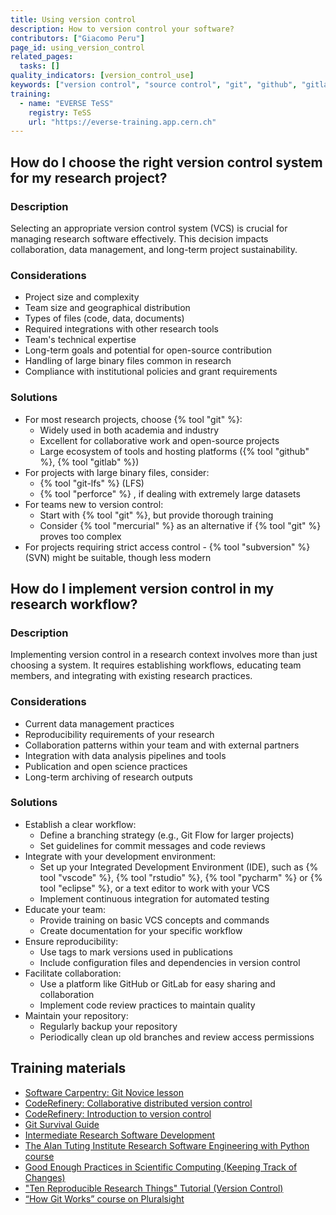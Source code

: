 ```yaml
---
title: Using version control
description: How to version control your software?
contributors: ["Giacomo Peru"]
page_id: using_version_control
related_pages:
  tasks: []
quality_indicators: [version_control_use]
keywords: ["version control", "source control", "git", "github", "gitlab"]
training:
  - name: "EVERSE TeSS"
    registry: TeSS
    url: "https://everse-training.app.cern.ch"
---
```


## How do I choose the right version control system for my research project?

### Description

Selecting an appropriate version control system (VCS) is crucial for managing research software effectively.
This decision impacts collaboration, data management, and long-term project sustainability.

### Considerations

* Project size and complexity
* Team size and geographical distribution
* Types of files (code, data, documents)
* Required integrations with other research tools
* Team's technical expertise
* Long-term goals and potential for open-source contribution
* Handling of large binary files common in research
* Compliance with institutional policies and grant requirements

### Solutions

* For most research projects, choose {% tool "git" %}:
   * Widely used in both academia and industry
   * Excellent for collaborative work and open-source projects
   * Large ecosystem of tools and hosting platforms ({% tool "github" %}, {% tool "gitlab" %})
* For projects with large binary files, consider:
   * {% tool "git-lfs" %} (LFS)
   * {% tool "perforce" %} , if dealing with extremely large datasets
* For teams new to version control:
   * Start with {% tool "git" %}, but provide thorough training
   * Consider {% tool "mercurial" %} as an alternative if {% tool "git" %} proves too complex
* For projects requiring strict access control - {% tool "subversion" %} (SVN) might be suitable, though less modern

## How do I implement version control in my research workflow?

### Description 

Implementing version control in a research context involves more than just choosing a system. It requires establishing workflows, educating team members, and integrating with existing research practices.

### Considerations

* Current data management practices
* Reproducibility requirements of your research
* Collaboration patterns within your team and with external partners
* Integration with data analysis pipelines and tools
* Publication and open science practices
* Long-term archiving of research outputs

### Solutions

* Establish a clear workflow:
   * Define a branching strategy (e.g., Git Flow for larger projects)
   * Set guidelines for commit messages and code reviews
* Integrate with your development environment:
   * Set up your Integrated Development Environment (IDE), such as {% tool "vscode" %}, {% tool "rstudio" %}, {% tool "pycharm" %} or {% tool "eclipse" %}, or a text editor to work with your VCS
   * Implement continuous integration for automated testing
* Educate your team:
   * Provide training on basic VCS concepts and commands
   * Create documentation for your specific workflow
* Ensure reproducibility:
   * Use tags to mark versions used in publications
   * Include configuration files and dependencies in version control
* Facilitate collaboration:
   * Use a platform like GitHub or GitLab for easy sharing and collaboration
   * Implement code review practices to maintain quality
* Maintain your repository:
   * Regularly backup your repository
   * Periodically clean up old branches and review access permissions

## Training materials

- [Software Carpentry: Git Novice lesson](https://swcarpentry.github.io/git-novice)
- [CodeRefinery: Collaborative distributed version control](https://coderefinery.github.io/git-collaborative/)
- [CodeRefinery: Introduction to version control](https://coderefinery.github.io/git-intro/)
- [Git Survival Guide](https://gitlab.in2p3.fr/informatique-des-deux-infinis/pheniics/git-survival-guide)
- [Intermediate Research Software Development](https://carpentries-incubator.github.io/python-intermediate-development/14-collaboration-using-git.html)
- [The Alan Tuting Institute Research Software Engineering with Python course](https://alan-turing-institute.github.io/rse-course/html/module04_version_control_with_git/index.html)
- [Good Enough Practices in Scientific Computing (Keeping Track of Changes)](https://carpentries-lab.github.io/good-enough-practices/06-track_changes.html)
- ["Ten Reproducible Research Things" Tutorial (Version Control)](https://guereslib.github.io/ten-reproducible-research-things/content/08-version.html)
- [“How Git Works” course on Pluralsight](https://www.pluralsight.com/courses/how-git-works)